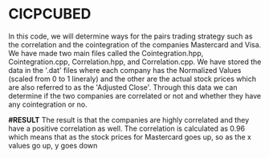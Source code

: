# CICPCUBED
In this code, we will determine ways for the pairs trading strategy such as the correlation and the cointegration of the companies Mastercard and Visa.
We have made two main files called the Cointegration.hpp, Cointegration.cpp, Correlation.hpp, and Correlation.cpp. 
We have stored the data in the '.dat' files where each company has the Normalized Values (scaled from 0 to 1 lineraly) and the other are the actual stock prices which are also referred to as the 'Adjusted Close'. Through this data we can determine if the two companies are correlated or not and whether they have any cointegration or no.

**#RESULT**
The result is that the companies are highly correlated and they have a positive correlation as well. The correlation is calculated as 0.96 which means that as the stock prices for Mastercard goes up, so as the x values go up, y goes down
